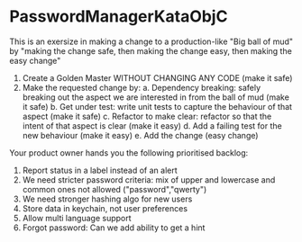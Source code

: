 # PasswordManagerKataObjC

This is an exersize in making a change to a production-like "Big ball of mud" by 
"making the change safe, then making the change easy, then making the easy change"

1. Create a Golden Master WITHOUT CHANGING ANY CODE (make it safe)
2. Make the requested change by:
  a. Dependency breaking: safely breaking out the aspect we are interested in from the ball of mud (make it safe)
  b. Get under test: write unit tests to capture the behaviour of that aspect (make it safe)
  c. Refactor to make clear: refactor so that the intent of that aspect is clear (make it easy)
  d. Add a failing test for the new behaviour (make it easy)
  e. Add the change (easy change)
  
Your product owner hands you the following prioritised backlog:
  1. Report status in a label instead of an alert
  2. We need stricter password criteria: mix of upper and lowercase and common ones not allowed ("password","qwerty")
  3. We need stronger hashing algo for new users
  4. Store data in keychain, not user preferences
  5. Allow multi language support
  6. Forgot password: Can we add ability to get a hint
